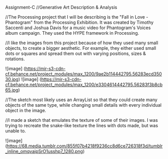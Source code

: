 Assignment-C
//Generative Art Description & Analysis

//The Processing project that I will be describing is the "Fall in Love - Phantogram" from the Processing Exhibition. It was created by Timothy Saccenti and Joshua Davis for a music video for Phantogram's Voices album campaign. They used the HYPE framework in Processing.

//I like the images from this project because of how they used many small objects, to create a bigger aesthetic. For example, they either used small dots or squares and spread them out with varying positions, sizes & rotations.

![image] (https://mir-s3-cdn-cf.behance.net/project_modules/max_1200/9ae2b114442795.56283ecd35030.jpg) ![image] (https://mir-s3-cdn-cf.behance.net/project_modules/max_1200/e3304614442795.56283f3b8cb65.jpg)

//The sketch most likely uses an ArrayList so that they could create many objects of the same type, while changing small details with every individual object in the image.

//I made a sketch that emulates the texture of some of their images. I was trying to recreate the snake-like texture the lines with dots made, but was unable to.

![image] (https://68.media.tumblr.com/855f07b4218f9236cc8d6ce726318f3d/tumblr_inline_omqvaipSrO1usshp7_1280.png)
